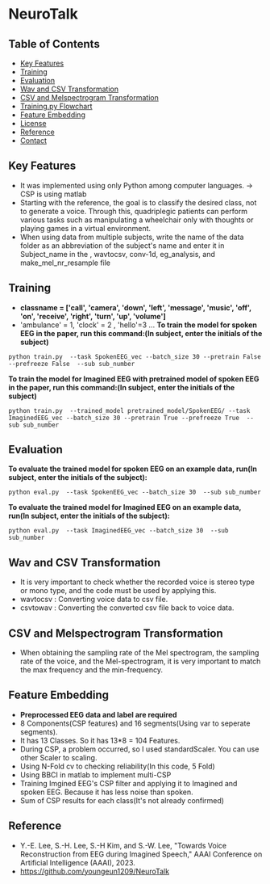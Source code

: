 # NeuroTalk

## Table of Contents
- [Key Features](#Key-Features)
- [Training](#Training)
- [Evaluation](#Evaluation)
- [Wav and CSV Transformation](#Wav-and-CSV-Transformation)
- [CSV and Melspectrogram Transformation](#CSV-and-Melspectrogram-Transformation)
- [Training.py Flowchart](#Training.py-Flowchart)
- [Feature Embedding](#Feature-Embedding)
- [License](#license)
- [Reference](#reference)
- [Contact](#contact)

## Key Features
* It was implemented using only Python among computer languages. -> CSP is using matlab
* Starting with the reference, the goal is to classify the desired class, not to generate a voice. Through this, quadriplegic patients can perform various tasks such as manipulating a wheelchair only with thoughts or playing games in a virtual environment.
* When using data from multiple subjects, write the name of the data folder as an abbreviation of the subject's name and enter it in Subject_name in the , wavtocsv, conv-1d, eg_analysis, and make_mel_nr_resample file

## Training
* **classname = ['call', 'camera', 'down', 'left', 'message', 'music', 'off', 'on', 'receive', 'right', 'turn', 'up', 'volume']**
* 'ambulance' = 1, 'clock' = 2 , 'hello'=3 ...
**To train the model for spoken EEG in the paper, run this command:(In subject, enter the initials of the subject)**
```train
python train.py  --task SpokenEEG_vec --batch_size 30 --pretrain False --prefreeze False  --sub sub_number
```
**To train the model for Imagined EEG with pretrained model of spoken EEG in the paper, run this command:(In subject, enter the initials of the subject)**
```train(To be revised later)
python train.py  --trained_model pretrained_model/SpokenEEG/ --task ImaginedEEG_vec --batch_size 30 --pretrain True --prefreeze True  --sub sub_number
```

## Evaluation
**To evaluate the trained model for spoken EEG on an example data, run(In subject, enter the initials of the subject):**
```eval
python eval.py  --task SpokenEEG_vec --batch_size 30  --sub sub_number
```
**To evaluate the trained model for Imagined EEG on an example data, run(In subject, enter the initials of the subject):**
```eval
python eval.py  --task ImaginedEEG_vec --batch_size 30  --sub sub_number
```
  
## Wav and CSV Transformation
* It is very important to check whether the recorded voice is stereo type or mono type, and the code must be used by applying this.
* wavtocsv : Converting voice data to csv file.  
* csvtowav : Converting the converted csv file back to voice data.
  
## CSV and Melspectrogram Transformation
* When obtaining the sampling rate of the Mel spectrogram, the sampling rate of the voice, and the Mel-spectrogram, it is very important to match the max frequency and the min-frequency.
  
## Feature Embedding
* **Preprocessed EEG data and label are required**
* 8 Components(CSP features) and 16 segments(Using var to seperate segments).
* It has 13 Classes. So it has 13*8 = 104 Features.
* During CSP, a problem occurred, so I used standardScaler. You can use other Scaler to scaling.
* Using N-Fold cv to checking reliability(In this code, 5 Fold)
* Using BBCI in matlab to implement multi-CSP
* Training Imgined EEG's CSP filter and applying it to Imagined and spoken EEG. Because it has less noise than spoken.
* Sum of CSP results for each class(It's not already confirmed) 


## Reference
* Y.-E. Lee, S.-H. Lee, S.-H Kim, and S.-W. Lee, "Towards Voice Reconstruction from EEG during Imagined Speech," AAAI Conference on Artificial Intelligence (AAAI), 2023.
* https://github.com/youngeun1209/NeuroTalk
